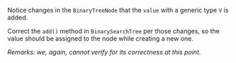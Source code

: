
Notice changes in the `BinaryTreeNode` that the `value` with a generic type `V` is added.

Correct the `add()` method in `BinarySearchTree` per those changes, 
so the value should be assigned to the node while creating a new one.

*Remarks: we, again, cannot verify for its correctness at this point.*